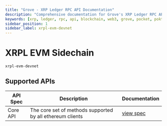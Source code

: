```yaml
---
title: "Grove - XRP Ledger RPC API Documentation"
description: "Comprehensive documentation for Grove's XRP Ledger RPC API, covering endpoint details and integration strategies for blockchain developers."
keywords: [xrp, ledger, rpc, api, blockchain, web3, grove, pocket, pokt]
sidebar_position: 1
sidebar_label: xrpl-evm-devnet
---
```


# XRPL EVM Sidechain

`xrpl-evm-devnet`

## Supported APIs

| API Spec | Description                                               | Documentation                  |
| -------- | --------------------------------------------------------- | ------------------------------ |
| Core API | The core set of methods supported by all ethereum clients | [view spec](../specs/core-api) |
